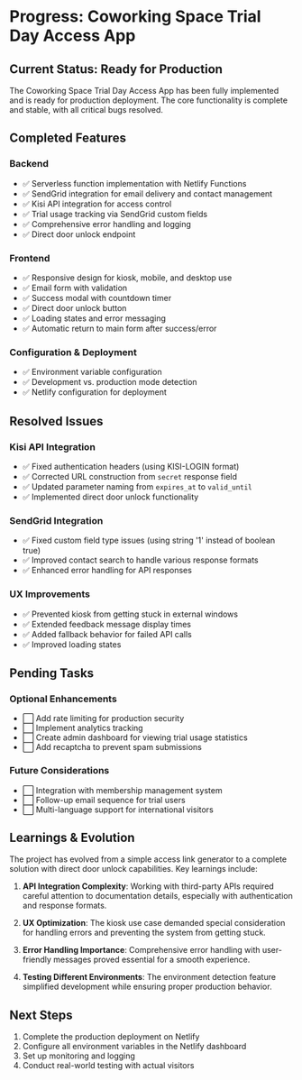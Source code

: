 # Progress: Coworking Space Trial Day Access App

## Current Status: Ready for Production

The Coworking Space Trial Day Access App has been fully implemented and is ready for production deployment. The core functionality is complete and stable, with all critical bugs resolved.

## Completed Features

### Backend
- ✅ Serverless function implementation with Netlify Functions
- ✅ SendGrid integration for email delivery and contact management
- ✅ Kisi API integration for access control
- ✅ Trial usage tracking via SendGrid custom fields
- ✅ Comprehensive error handling and logging
- ✅ Direct door unlock endpoint

### Frontend
- ✅ Responsive design for kiosk, mobile, and desktop use
- ✅ Email form with validation
- ✅ Success modal with countdown timer
- ✅ Direct door unlock button
- ✅ Loading states and error messaging
- ✅ Automatic return to main form after success/error

### Configuration & Deployment
- ✅ Environment variable configuration
- ✅ Development vs. production mode detection
- ✅ Netlify configuration for deployment

## Resolved Issues

### Kisi API Integration
- ✅ Fixed authentication headers (using KISI-LOGIN format)
- ✅ Corrected URL construction from `secret` response field
- ✅ Updated parameter naming from `expires_at` to `valid_until`
- ✅ Implemented direct door unlock functionality

### SendGrid Integration
- ✅ Fixed custom field type issues (using string '1' instead of boolean true)
- ✅ Improved contact search to handle various response formats
- ✅ Enhanced error handling for API responses

### UX Improvements
- ✅ Prevented kiosk from getting stuck in external windows
- ✅ Extended feedback message display times
- ✅ Added fallback behavior for failed API calls
- ✅ Improved loading states

## Pending Tasks

### Optional Enhancements
- ⬜ Add rate limiting for production security
- ⬜ Implement analytics tracking
- ⬜ Create admin dashboard for viewing trial usage statistics
- ⬜ Add recaptcha to prevent spam submissions

### Future Considerations
- ⬜ Integration with membership management system
- ⬜ Follow-up email sequence for trial users
- ⬜ Multi-language support for international visitors

## Learnings & Evolution

The project has evolved from a simple access link generator to a complete solution with direct door unlock capabilities. Key learnings include:

1. **API Integration Complexity**: Working with third-party APIs required careful attention to documentation details, especially with authentication and response formats.

2. **UX Optimization**: The kiosk use case demanded special consideration for handling errors and preventing the system from getting stuck.

3. **Error Handling Importance**: Comprehensive error handling with user-friendly messages proved essential for a smooth experience.

4. **Testing Different Environments**: The environment detection feature simplified development while ensuring proper production behavior.

## Next Steps

1. Complete the production deployment on Netlify
2. Configure all environment variables in the Netlify dashboard
3. Set up monitoring and logging
4. Conduct real-world testing with actual visitors
